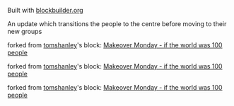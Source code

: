 Built with [blockbuilder.org](http://blockbuilder.org)

An update which transitions the people to the centre before moving to their new groups

forked from <a href='http://bl.ocks.org/tomshanley/'>tomshanley</a>'s block: <a href='http://bl.ocks.org/tomshanley/a94a879c8d28e302ac2b89228f9bd1f7'>Makeover Monday - if the world was 100 people</a>

forked from <a href='http://bl.ocks.org/tomshanley/'>tomshanley</a>'s block: <a href='http://bl.ocks.org/tomshanley/37e85c12cef6b197a54062a62c6c5afe'>Makeover Monday - if the world was 100 people</a>

forked from <a href='http://bl.ocks.org/tomshanley/'>tomshanley</a>'s block: <a href='http://bl.ocks.org/tomshanley/cc00f0f558d26f4c35b83e5b4dc78ec1'>Makeover Monday - if the world was 100 people</a>